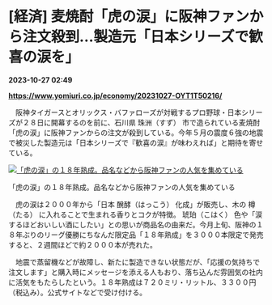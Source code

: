 # [経済] 麦焼酎「虎の涙」に阪神ファンから注文殺到…製造元「日本シリーズで歓喜の涙を」

**2023-10-27 02:49**

**https://www.yomiuri.co.jp/economy/20231027-OYT1T50216/**

　阪神タイガースとオリックス・バファローズが対戦するプロ野球・日本シリーズが２８日に開幕するのを前に、石川県 珠洲（すず） 市で造られている麦焼酎「虎の涙」に阪神ファンからの注文が殺到している。今年５月の震度６強の地震で被災した製造元は「日本シリーズで『歓喜の涙』が味わえれば」と期待を寄せている。

[![「虎の涙」の１８年熟成。品名などから阪神ファンの人気を集めている](https://www.yomiuri.co.jp/media/2023/10/20231027-OYT1I50079-1.jpg)](https://www.yomiuri.co.jp/pluralphoto/20231027-OYT1I50079/)

「虎の涙」の１８年熟成。品名などから阪神ファンの人気を集めている

　虎の涙は２０００年から「日本 醗酵（はっこう） 化成」が販売し、木の 樽（たる） に入れることで生まれる香りとコクが特徴。 琥珀（こはく） 色や「涙するほどおいしい酒にしたい」との思いが商品名の由来だ。今月上旬、阪神の１８年ぶりのリーグ優勝にちなんだ限定品「１８年熟成」を３０００本限定で発売すると、２週間ほどで約２０００本が売れた。

　地震で蒸留機などが故障し、新たに製造できない状態だが、「応援の気持ちで注文します」と購入時にメッセージを添える人もおり、落ち込んだ雰囲気の社内に活気をもたらしたという。１８年熟成は７２０ミリ・リットル、３３００円（税込み）。公式サイトなどで受け付ける。
